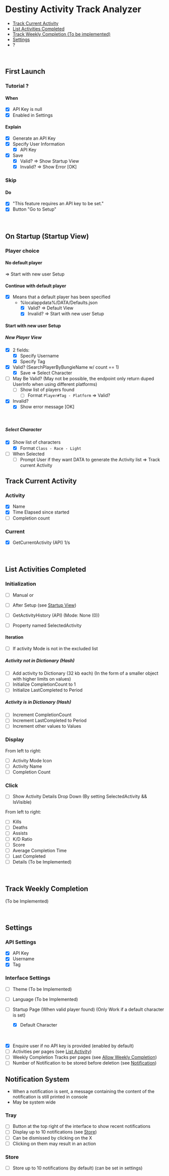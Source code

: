 # Destiny Activity Track Analyzer

- [Track Current Activity](#track-current-activity)
- [List Activities Completed](#list-activities-completed)
- [Track Weekly Completion (To be implemented)](#track-weekly-completion)
- [Settings](#settings)
- ?

<p>ㅤ</p>

## First Launch

### Tutorial ?

#### When

- [x] API Key is null
- [x] Enabled in Settings

#### Explain

- [x] Generate an API Key
- [x] Specify User Information
    - [x] API Key

- [x] Save
    - [x] Valid?
        => Show Startup View
    - [x] Invalid?
        => Show Error [OK]

### Skip

#### Do

- [x] "This feature requires an API key to be set."
- [x] Button "Go to Setup"

<p>ㅤ</p>

## On Startup (Startup View)

### Player choice

#### No default player

=> Start with new user Setup

#### Continue with default player

- [x] Means that a default player has been specified
    - %localappdata%/DATA/Defaults.json
        - [x] Valid?
            => Default View
        - [x] Invalid?
            => Start with new user Setup

#### Start with new user Setup

##### New Player View

- [x] 2 fields:
    - [x] Specify Username
    - [x] Specify Tag

- [x] Valid? (SearchPlayerByBungieName w/ count == 1)
    - [x] Save
    => Select Character
- [ ] May Be Valid? (May not be possible, the endpoint only return duped UserInfo when using different platforms)
    - [ ] Show list of players found
        - [ ] Format `Player#Tag - Platform`
        => Valid?
- [x] Invalid?
    - [x] Show error message [OK]

<p>ㅤ</p>

##### Select Character

- [x] Show list of characters
    - [x] Format `Class - Race - Light`

- [ ] When Selected
    - [ ] Prompt User if they want DATA to generate the Activity list
        => Track current Activity

## Track Current Activity

### Activity

- [x] Name
- [x] Time Elapsed since started
- [ ] Completion count

### Current

- [x] GetCurrentActivity (API) 1/s

<p>ㅤ</p>

## List Activities Completed

### Initialization

- [ ] Manual
or
- [ ] After Setup (see [Startup View](#on-startup-startup-view))

- [ ] GetActivityHistory (API) (Mode: None (0))
- [ ] Property named SelectedActivity


#### Iteration

- [ ] If activity Mode is not in the excluded list

##### Activity not in Dictionary (Hash)

- [ ] Add activity to Dictionary (32 kb each) (In the form of a smaller object with higher limits on values)
- [ ] Initialize CompletionCount to 1
- [ ] Initialize LastCompleted to Period

##### Activity is in Dictionary (Hash)

- [ ] Increment CompletionCount
- [ ] Increment LastCompleted to Period
- [ ] Increment other values to Values

### Display

From left to right:

- [ ] Activity Mode Icon
- [ ] Activity Name
- [ ] Completion Count

### Click

- [ ] Show Activity Details Drop Down (By setting SelectedActivity && IsVisible)

From left to right:

- [ ] Kills
- [ ] Deaths
- [ ] Assists
- [ ] K/D Ratio
- [ ] Score
- [ ] Average Completion Time
- [ ] Last Completed
- [ ] Details (To be Implemented)

<p>ㅤ</p>

## Track Weekly Completion

(To be Implemented)

<p>ㅤ</p>

## Settings

### API Settings

- [x] API Key
- [x] Username
- [x] Tag

### Interface Settings

- [ ] Theme (To be Implemented)
- [ ] Language (To be Implemented)

- [ ] Startup Page (When valid player found) (Only Work if a default character is set)
    - [x] Default Character

<p>ㅤ</p>

- [x] Enquire user if no API key is provided (enabled by default)
- [ ] Activities per pages (see [List Activity](#list-activity))
- [ ] Weekly Completion Tracks per pages (see [Allow Weekly Completion](#allow-weekly-completion))
- [ ] Number of Notification to be stored before deletion (see [Notification](#notification-system))

## Notification System

- When a notification is sent, a message containing the content of the notification is still printed in console
- May be system wide

### Tray

- [ ] Button at the top right of the interface to show recent notifications
- [ ] Display up to 10 notifications (see [Store](#store))
- [ ] Can be dismissed by clicking on the X
- [ ] Clicking on them may result in an action

### Store

- [ ] Store up to 10 notifications (by default) (can be set in settings)
